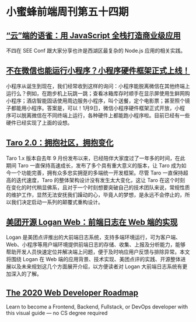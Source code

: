 # 小蜜蜂前端周刊第五十四期

## [“云”端的语雀：用 JavaScript 全栈打造商业级应用](https://www.yuque.com/seeconf/2020/dn74yy)

不四在 SEE Conf 跟大家分享也许是西湖区最复杂的 Node.js 应用的相关实践。

## [不在微信也能运行小程序？小程序硬件框架正式上线！](https://mp.weixin.qq.com/s/HZ5ixmfKc_o5oyvXc0JQKw)

小程序从诞生到现在，我们经常收到这样的询问：小程序能脱离微信在其他终端上运行么？例如，在跑步机上玩跳一跳；查看冰箱库存时顺手在显示屏使用生鲜网购小程序；酒店智能固话使用周边服务小程序，叫个送餐，定个电影票；甚至照个镜子都能用小程序。答案是，可以！1月9日，微信小程序硬件框架正式开放，小程序可以脱离微信在不同终端上运行，各种硬件上都能跑小程序啦。目前已经有一些硬件已经实现了上面的设想。

## [Taro 2.0：拥抱社区，拥抱变化](https://aotu.io/notes/2020/01/08/taro-2-0/index.html)

Taro 1.x 版本自去年 9 月份发布以来，已经陪伴大家度过了一年多的时间，在此期间 Taro 一直保持高速成长，发布了多个具有重大意义的版本，让 Taro 成为如今一个功能完善，拥有众多忠实拥趸的多端统一开发框架。尽管 Taro 一直保持超高的迭代速度，Taro 的整体架构设计没有发生太大变化，这让 Taro 在这个时刻在变化的时代稍显佛系，且对于一个时刻想要突破自己的技术团队来说，常规性质的维护工作，显然无法安抚我们躁动的心，毕竟人的梦想，是永远不会停止的，所以我们决定启动一系列的颠覆式重构设计。

## [美团开源 Logan Web：前端日志在 Web 端的实现](https://tech.meituan.com/2020/01/09/meituan-logan.html)

Logan 是美团点评推出的大前端日志系统，支持多端环境运行，可为客户端、Web、小程序等用户端环境提供前端日志的存储、收集、上报及分析能力，能够帮助开发人员快速定位并解决端上问题，便于及时响应用户反馈与排除异常。本文将围绕 Logan 在 Web 端的应用背景、技术实现、美团点评的实践、开源整体进展以及未来规划这几个方面展开介绍，以方便读者对 Logan 大前端日志系统有更加深入的了解。

## [The 2020 Web Developer Roadmap](https://levelup.gitconnected.com/the-2020-web-developer-roadmap-76503ddfb327)

Learn to become a Frontend, Backend, Fullstack, or DevOps developer with this visual guide — no CS degree required